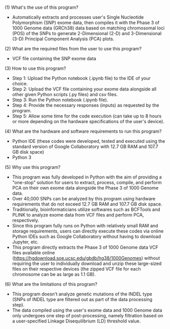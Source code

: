 (1) What's the use of this program?
- Automatically extracts and processes user's Single Nucleotide Polymorphism (SNP) exome data, then compiles it with the Phase 3 of 1000 Genome data (GRCh38) data based on matching chromosomal loci (POS) of the SNPs to generate 2-Dimensional (2-D) and 3-Dimensional (3-D) Principal Component Analysis (PCA) plots.

(2) What are the required files from the user to use this program?
- VCF file containing the SNP exome data

(3) How to use this program?
- Step 1: Upload the Python notebook (.ipynb file) to the IDE of your choice.
- Step 2: Upload the VCF file containing your exome data alongside all other given Python scripts (.py files) and csv files.
- Step 3: Run the Python notebook (.ipynb file).
- Step 4: Provide the necessary responses (inputs) as requested by the program.
- Step 5: Allow some time for the code execution (can take up to 8 hours or more depending on the hardware specifications of the user's device).

(4) What are the hardware and software requirements to run this program?
- Python IDE (these codes were developed, tested and executed using the standard version of Google Collaboratory with 12.7 GB RAM and 107.7 GB disk space)
- Python 3

(5) Why use this program?
- This program was fully developed in Python with the aim of providing a "one-stop" solution for users to extract, process, compile, and perform PCA on their own exome data alongside the Phase 3 of 1000 Genome data.
- Over 40,000 SNPs can be analyzed by this program using hardware requirements that do not exceed 12.7 GB RAM and 107.7 GB disk space.
- Traditionally, bioinformaticians utilize softwares such as BCFTools and PLINK to analyze exome data from VCF files and perform PCA, respectively.
- Since this program fully runs on Python with relatively small RAM and storage requirements, users can directly execute these codes via online Python IDEs such as Google Collaboratory without having to download Jupyter, etc.
- This program directly extracts the Phase 3 of 1000 Genome data VCF files available online (https://hgdownload.soe.ucsc.edu/gbdb/hg38/1000Genomes) without requiring the user to individually download and unzip these large-sized files on their respective devices (the zipped VCF file for each chromosome can be as large as 1.1 GB).

(6) What are the limitations of this program?
- This program doesn't analyze genetic mutations of the INDEL type (SNPs of INDEL type are filtered out as part of the data processing step).
- The data compiled using the user's exome data and 1000 Genome data only undergoes one step of post-processing, namely filtration based on a user-specified Linkage Disequilibrium (LD) threshold value.
